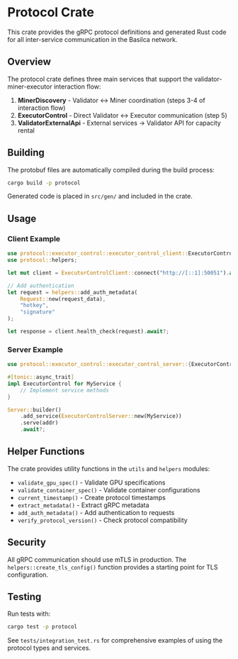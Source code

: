 # Protocol Crate

This crate provides the gRPC protocol definitions and generated Rust code for all inter-service communication in the Basilca network.

## Overview

The protocol crate defines three main services that support the validator-miner-executor interaction flow:

1. **MinerDiscovery** - Validator ↔ Miner coordination (steps 3-4 of interaction flow)
2. **ExecutorControl** - Direct Validator ↔ Executor communication (step 5)
3. **ValidatorExternalApi** - External services → Validator API for capacity rental

## Building

The protobuf files are automatically compiled during the build process:

```bash
cargo build -p protocol
```

Generated code is placed in `src/gen/` and included in the crate.

## Usage

### Client Example

```rust
use protocol::executor_control::executor_control_client::ExecutorControlClient;
use protocol::helpers;

let mut client = ExecutorControlClient::connect("http://[::1]:50051").await?;

// Add authentication
let request = helpers::add_auth_metadata(
    Request::new(request_data),
    "hotkey",
    "signature"
);

let response = client.health_check(request).await?;
```

### Server Example

```rust
use protocol::executor_control::executor_control_server::{ExecutorControl, ExecutorControlServer};

#[tonic::async_trait]
impl ExecutorControl for MyService {
    // Implement service methods
}

Server::builder()
    .add_service(ExecutorControlServer::new(MyService))
    .serve(addr)
    .await?;
```

## Helper Functions

The crate provides utility functions in the `utils` and `helpers` modules:

- `validate_gpu_spec()` - Validate GPU specifications
- `validate_container_spec()` - Validate container configurations
- `current_timestamp()` - Create protocol timestamps
- `extract_metadata()` - Extract gRPC metadata
- `add_auth_metadata()` - Add authentication to requests
- `verify_protocol_version()` - Check protocol compatibility

## Security

All gRPC communication should use mTLS in production. The `helpers::create_tls_config()` function provides a starting point for TLS configuration.

## Testing

Run tests with:

```bash
cargo test -p protocol
```

See `tests/integration_test.rs` for comprehensive examples of using the protocol types and services.
